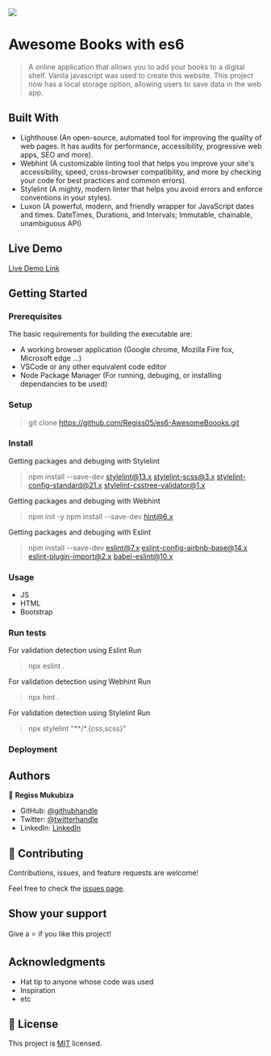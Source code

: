 ![](https://img.shields.io/badge/Microverse-blueviolet)

# Awesome Books with es6

> A online application that allows you to add your books to a digital shelf. Vanila javascript was used to create this website. This project now has a local storage option, allowing users to save data in the web app.


## Built With

- Lighthouse (An open-source, automated tool for improving the quality of web pages. It has audits for performance, accessibility, progressive web apps, SEO and more).
- Webhint (A customizable linting tool that helps you improve your site's accessibility, speed, cross-browser compatibility, and more by checking your code for best practices and common errors).
- Stylelint (A mighty, modern linter that helps you avoid errors and enforce conventions in your styles).
- Luxon (A powerful, modern, and friendly wrapper for JavaScript dates and times. DateTimes, Durations, and Intervals; Immutable, chainable, unambiguous API)

## Live Demo

[Live Demo Link](https://github.com/Regiss05/es6-AwesomeBoooks/deployments/activity_log?environment=github-pages)


## Getting Started
### Prerequisites
The basic requirements for building the executable are:

- A working browser application (Google chrome, Mozilla Fire fox, Microsoft edge ...)
- VSCode or any other equivalent code editor
- Node Package Manager (For running, debuging, or installing dependancies to be used)

### Setup
> git clone https://github.com/Regiss05/es6-AwesomeBoooks.git

### Install
Getting packages and debuging with Stylelint
>npm install --save-dev stylelint@13.x stylelint-scss@3.x stylelint-config-standard@21.x stylelint-csstree-validator@1.x

Getting packages and debuging with Webhint
>npm init -y npm install --save-dev hint@6.x

Getting packages and debuging with Eslint
>npm install --save-dev eslint@7.x eslint-config-airbnb-base@14.x eslint-plugin-import@2.x babel-eslint@10.x

### Usage
- JS
- HTML
- Bootstrap

### Run tests
For validation detection using Eslint Run
> npx eslint .

For validation detection using Webhint Run
>npx hint .

For validation detection using Stylelint Run
>npx stylelint "**/*.{css,scss}"

### Deployment



## Authors

👤 **Regiss Mukubiza**

- GitHub: [@githubhandle](https://github.com/regiss05)
- Twitter: [@twitterhandle](https://twitter.com/regiss05)
- LinkedIn: [LinkedIn](https://linkedin.com/in/regiss05)

## 🤝 Contributing

Contributions, issues, and feature requests are welcome!

Feel free to check the [issues page](../../issues/).

## Show your support

Give a ⭐️ if you like this project!

## Acknowledgments

- Hat tip to anyone whose code was used
- Inspiration
- etc

## 📝 License

This project is [MIT](./MIT.md) licensed.
